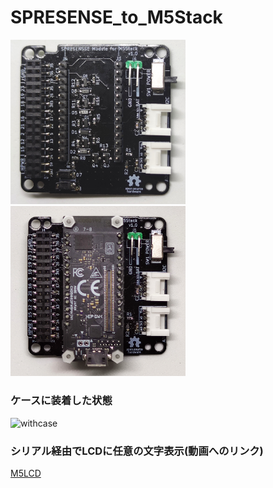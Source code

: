 # SPRESENSE_to_M5Stack
<img src="image/top.jpg" alt="topview" title="topview" width="280">
<img src="image/top_w_spr.jpg" alt="top_w_spr" title="top_w_spr" width="280">

### ケースに装着した状態
<img src="image/IMG_20200529_192441.jpg" alt="withcase" title="withcase" width="280">

### シリアル経由でLCDに任意の文字表示(動画へのリンク)
[M5LCD](https://video.twimg.com/ext_tw_video/1266506357739409409/pu/vid/480x270/Aiy6zItiOErrypOG.mp4)
